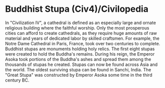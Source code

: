 # Buddhist Stupa (Civ4)/Civilopedia

In "Civilization IV", a cathedral is defined as an especially large and ornate religious building where the faithful worship. Only the most prosperous cities can afford to create cathedrals, as they require huge amounts of raw material and years of dedicated labor by skilled craftsmen. For example, the Notre Dame Cathedral in Paris, France, took over two centuries to complete.
Buddhist stupas are monuments holding holy relics. The first eight stupas were created to hold the Buddha's remains. During his reign, the Emperor Asoka took portions of the Buddha's ashes and spread them among the thousands of stupas he created. Stupas can now be found across Asia and the world.
The oldest surviving stupa can be found in Sanchi, India. The "Great Stupa" was constructed by Emperor Asoka some time in the third century BC.